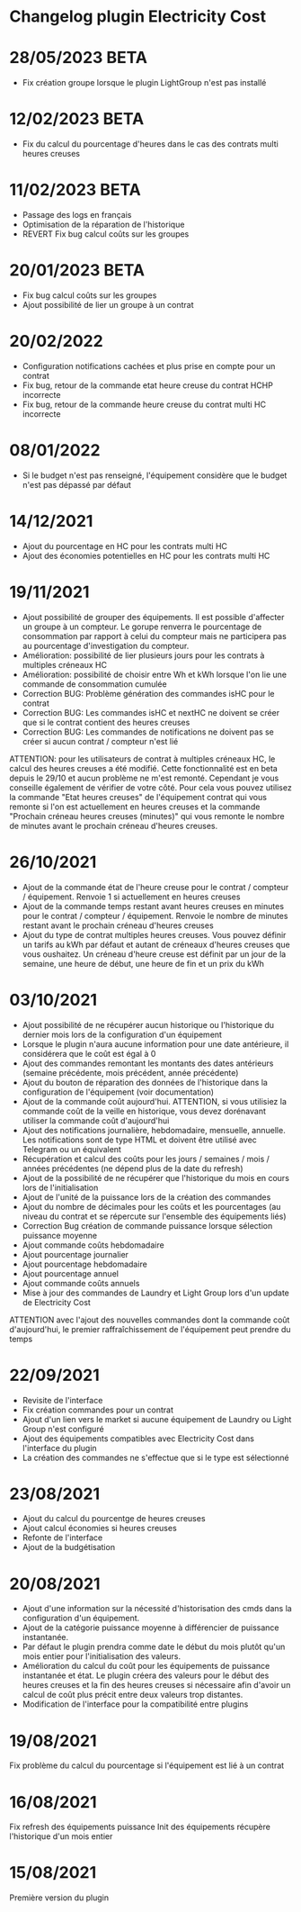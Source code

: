 # Changelog plugin Electricity Cost

# 28/05/2023 BETA
- Fix création groupe lorsque le plugin LightGroup n'est pas installé

# 12/02/2023 BETA
- Fix du calcul du pourcentage d'heures dans le cas des contrats multi heures creuses

# 11/02/2023 BETA
- Passage des logs en français
- Optimisation de la réparation de l'historique
- REVERT Fix bug calcul coûts sur les groupes

# 20/01/2023 BETA
- Fix bug calcul coûts sur les groupes
- Ajout possibilité de lier un groupe à un contrat

# 20/02/2022
- Configuration notifications cachées et plus prise en compte pour un contrat
- Fix bug, retour de la commande etat heure creuse du contrat HCHP incorrecte
- Fix bug, retour de la commande heure creuse du contrat multi HC incorrecte

# 08/01/2022

-  Si le budget n'est pas renseigné, l'équipement considère que le budget n'est pas dépassé par défaut

# 14/12/2021

- Ajout du pourcentage en HC pour les contrats multi HC
- Ajout des économies potentielles en HC pour les contrats multi HC


# 19/11/2021 

- Ajout possibilité de grouper des équipements. Il est possible d'affecter un groupe à un compteur. Le gorupe renverra le pourcentage de consommation par rapport à celui du compteur mais ne participera pas au pourcentage d'investigation du compteur.
- Amélioration: possibilité de lier plusieurs jours pour les contrats à multiples créneaux HC
- Amélioration: possibilité de choisir entre Wh et kWh lorsque l'on lie une commande de consommation cumulée
- Correction BUG: Problème génération des commandes isHC pour le contrat
- Correction BUG: Les commandes isHC et nextHC ne doivent se créer que si le contrat contient des heures creuses
- Correction BUG: Les commandes de notifications ne doivent pas se créer si aucun contrat / compteur n'est lié

ATTENTION: pour les utilisateurs de contrat à multiples créneaux HC, le calcul des heures creuses a été modifié. Cette fonctionnalité est en beta depuis le 29/10 et aucun problème ne m'est remonté. Cependant je vous conseille également de vérifier de votre côté. Pour cela vous pouvez utilisez la commande "Etat heures creuses" de l'équipement contrat qui vous remonte si l'on est actuellement en heures creuses et la commande "Prochain créneau heures creuses (minutes)" qui vous remonte le nombre de minutes avant le prochain créneau d'heures creuses.


# 26/10/2021

- Ajout de la commande état de l'heure creuse pour le contrat / compteur / équipement. Renvoie 1 si actuellement en heures creuses
- Ajout de la commande temps restant avant heures creuses en minutes pour le contrat / compteur / équipement. Renvoie le nombre de minutes restant avant le prochain créneau d'heures creuses
- Ajout du type de contrat multiples heures creuses. Vous pouvez définir un tarifs au kWh par défaut et autant de créneaux d'heures creuses que vous oushaitez. Un créneau d'heure creuse est définit par un jour de la semaine, une heure de début, une heure de fin et un prix du kWh

# 03/10/2021
- Ajout possibilité de ne récupérer aucun historique ou l'historique du dernier mois lors de la configuration d'un équipement
- Lorsque le plugin n'aura aucune information pour une date antérieure, il considérera que le coût est égal à 0
- Ajout des commandes remontant les montants des dates antérieurs (semaine précédente, mois précédent, année précédente)
- Ajout du bouton de réparation des données de l'historique dans la configuration de l'équipement (voir documentation)
- Ajout de la commande coût aujourd'hui. ATTENTION, si vous utilisiez la commande coût de la veille en historique, vous devez dorénavant utiliser la commande coût d'aujourd'hui
- Ajout des notifications journalière, hebdomadaire, mensuelle, annuelle. Les notifications sont de type HTML et doivent être utilisé avec Telegram ou un équivalent
- Récupération et calcul des coûts pour les jours / semaines / mois / années précédentes (ne dépend plus de la date du refresh)
- Ajout de la possibilité de ne récupérer que l'historique du mois en cours lors de l'initialisation
- Ajout de l'unité de la puissance lors de la création des commandes
- Ajout du nombre de décimales pour les coûts et les pourcentages (au niveau du contrat et se répercute sur l'ensemble des équipements liés)
- Correction Bug création de commande puissance lorsque sélection puissance moyenne
- Ajout commande coûts hebdomadaire
- Ajout pourcentage journalier
- Ajout pourcentage hebdomadaire
- Ajout pourcentage annuel
- Ajout commande coûts annuels
- Mise à jour des commandes de Laundry et Light Group lors d'un update de Electricity Cost

ATTENTION avec l'ajout des nouvelles commandes dont la commande coût d'aujourd'hui, le premier raffraîchissement de l'équipement peut prendre du temps


# 22/09/2021

- Revisite de l'interface
- Fix création commandes pour un contrat
- Ajout d'un lien vers le market si aucune équipement de Laundry ou Light Group n'est configuré
- Ajout des équipements compatibles avec Electricity Cost dans l'interface du plugin
- La création des commandes ne s'effectue que si le type est sélectionné

# 23/08/2021

- Ajout du calcul du pourcentge de heures creuses
- Ajout calcul économies si heures creuses
- Refonte de l'interface
- Ajout de la budgétisation

# 20/08/2021

- Ajout d'une information sur la nécessité d'historisation des cmds dans la configuration d'un équipement.
- Ajout de la catégorie puissance moyenne à différencier de puissance instantanée.
- Par défaut le plugin prendra comme date le début du mois plutôt qu'un mois entier pour l'initialisation des valeurs.
- Amélioration du calcul du coût pour les équipements de puissance instantanée et état. Le plugin créera des valeurs pour le début des heures creuses et la fin des heures creuses si nécessaire afin d'avoir un calcul de coût plus précit entre deux valeurs trop distantes.
- Modification de l'interface pour la compatibilité entre plugins

# 19/08/2021

Fix problème du calcul du pourcentage si l'équipement est lié à un contrat

# 16/08/2021

Fix refresh des équipements puissance
Init des équipements récupère l'historique d'un mois entier

# 15/08/2021

Première version du plugin


